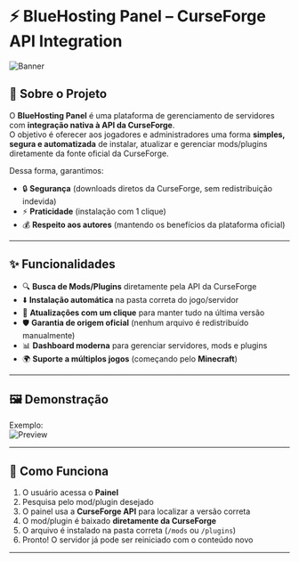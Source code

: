 # ⚡ BlueHosting Panel – CurseForge API Integration

![Banner](https://cdn.discordapp.com/attachments/1364568456891994177/1410806744610771035/file_00000000218061f5853595938725f526.png?ex=68b25bab&is=68b10a2b&hm=a271967c037369544ae1ebed6581f27fa1b03c66240167abed65afe44337f553&) <!-- substitua por um banner próprio -->

## 📌 Sobre o Projeto
O **BlueHosting Panel** é uma plataforma de gerenciamento de servidores com **integração nativa à API da CurseForge**.  
O objetivo é oferecer aos jogadores e administradores uma forma **simples, segura e automatizada** de instalar, atualizar e gerenciar mods/plugins diretamente da fonte oficial da CurseForge.

Dessa forma, garantimos:
- 🔒 **Segurança** (downloads diretos da CurseForge, sem redistribuição indevida)  
- ⚡ **Praticidade** (instalação com 1 clique)  
- 💰 **Respeito aos autores** (mantendo os benefícios da plataforma oficial)  

---

## ✨ Funcionalidades
- 🔍 **Busca de Mods/Plugins** diretamente pela API da CurseForge  
- ⬇️ **Instalação automática** na pasta correta do jogo/servidor  
- 🔄 **Atualizações com um clique** para manter tudo na última versão  
- 🛡️ **Garantia de origem oficial** (nenhum arquivo é redistribuído manualmente)  
- 📊 **Dashboard moderna** para gerenciar servidores, mods e plugins  
- 🌍 **Suporte a múltiplos jogos** (começando pelo **Minecraft**)  

---

## 🖼️ Demonstração

Exemplo:  
![Preview](https://cdn.discordapp.com/attachments/1364568456891994177/1410806835643945091/file_00000000c53c623096b8646ba11c3d04.png?ex=68b25bc1&is=68b10a41&hm=2e9f7a2082da9d6cd7ba8be857fe7657744ce9a058c65d9e4c65e781dbac8012&)

---

## 🚀 Como Funciona
1. O usuário acessa o **Painel**  
2. Pesquisa pelo mod/plugin desejado  
3. O painel usa a **CurseForge API** para localizar a versão correta  
4. O mod/plugin é baixado **diretamente da CurseForge**  
5. O arquivo é instalado na pasta correta (`/mods` ou `/plugins`)  
6. Pronto! O servidor já pode ser reiniciado com o conteúdo novo  

---
